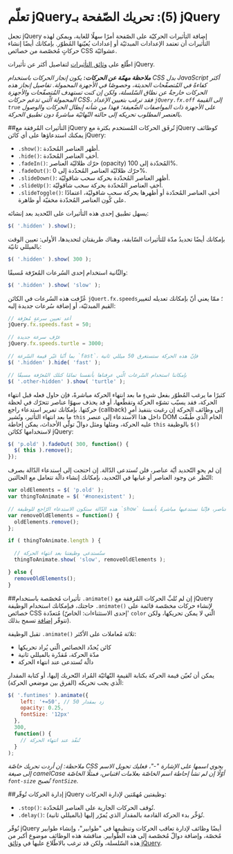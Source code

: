 تعلّم jQuery‏ (5): تحريك الصّفحة بـjQuery
===================================
تجعل jQuery إضافة التأثيرات الحركيّة على الصّفحة أمرًا سهلًا للغاية، ويمكن لهذه التأثيرات أن تعتمد الإعدادات المبدئيّة أو إعدادات يُعيّنها المُطوّر. بإمكانك أيضًا إنشاء حركاتٍ مُخصّصة من خصائص CSS عشوائيّة.

اطّلع على [وثائق التأثيرات](http://api.jquery.com/category/effects/) لتفاصيل أكثر عن تأثيرات jQuery.

_**ملاحظة مهمّة عن الحركات:** يكون إنجاز الحركات باستخدام CSS بدل JavaScript أكثر كفاءةً في المُتصفّحات الحديثة، وخصوصًا في الأجهزة المحمولة. تفاصيل إنجاز هذه الحركات خارجةٌ عن نطاق السّلسلة، ولكن إن كنت تستهدف المُتصفّحات والأجهزة المحمولة الّتي تدعم حركات CSS، فقد ترغب بتعيين الإعداد `jQuery.fx.off` إلى القيمة `true` على الأجهزة ذات المواصفات الضّعيفة؛ فهذا من شأنه إبطال الحركات والوصول بالعنصر المطلوب تحريكه إلى حالته النّهائيًة مباشرةً دون تطبيق الحركة._

##التأثيرات المُرفقة مع jQuery
تُرفَق الحركات المُستخدم بكثرة مع jQuery كوظائف يمكنك استدعاؤها على أي كائن jQuery:

* ‏‎`.show()`‎: أظهر العناصر المُحدّدة.
* ‏‎`.hide()`‎: أخفِ العناصر المُحدّدة.
* ‏‎`.fadeIn()`‎: حرّك ظلاليّة العناصر (opacity) المُحدّدة إلى 100%.
* ‏‎`.fadeOut()`‎: حرّك ظلاليّة العناصر المُحدّدة إلى 0%.
* ‏‎`.slideDown()`‎: أظهر العناصر المُحدّدة بحركة سحب شاقوليّة.
* ‏‎`.slideUp()`‎: أخفِ العناصر المُحدّدة بحركة سحب شاقوليّة.
* ‏‎`.slideToggle()`‎: أخفِ العناصر المُحدّدة أو أظهرها بحركة سحبٍ شاقوليّة، اعتمادًا على كون العناصر المُحدّدة مخفيّة أو ظاهرة.

يسهل تطبيق إحدى هذه التأثيرات على التّحديد بعد إنشائه:

```javascript
$( '.hidden' ).show();
```

بإمكانك أيضًا تحديدُ مدّة للتأثيرات السّابقة، وهناك طريقتان لتحديدها، الأولى: تعيين الوقت بالميللي ثانيّة:

```javascript
$( '.hidden' ).show( 300 );
```

والثّانية استخدام إحدى السُرعات المُعرّفة مُسبقًا:

```javascript
$( '.hidden' ).show( 'slow' );
```

عُرِّفت هذه السُرعات في الكائن `jQuert.fx.speeds`؛ ممّا يعني أنّ بإمكانك تعديله لتغيير القيم المبدئيّة، أو إضافة سُرعات جديدة إليه:

```javascript
// أعد تعيين سرعةٍ مُعرّفة
jQuery.fx.speeds.fast = 50;

// عرّف سرعة جديدة
jQuery.fx.speeds.turtle = 3000;

// بما أنّنا غيّر قيمة السّرعة `fast`، فإنّ هذه الحركة ستستغرق 50 ميللي ثانية
$( '.hidden' ).hide( 'fast' );

// بإمكاننا استخدام السّرعات الّتي عرفناها بأنفسنا تمامًا كتلك المُعرّفة مسبقًا
$( '.other-hidden' ).show( 'turtle' );
```

كثيرًا ما يرغب المُطوّر بفعل شيءٍ ما بعد انتهاء الحركة مباشرةً، فإن حاول فعله قبل انتهاء الحركة، فقد يسبّب تشوّه الحركة وتقطّعها، أو قد يحذف سهوًا عناصر تتحرّك في لحظة حركتها. بإمكانك تمرير استدعاء راجع (callback) إلى وظائف الحركة إن رغبت بتنفيذ أمرٍ ما بعد انتهاء التأثير، وتُشير `this` داخل هذا الاستدعاء إلى عنصر DOM الخام الّذي طُبقّت عليه الحركة، ومثلها ومثل دوالّ تولّي الأحداث، يمكن إحاطة `this` بالوظيفة ‎`$()`‎ لاستخدامها ككائن jQuery:

```javascript
$( 'p.old' ).fadeOut( 300, function() {
  $( this ).remove();
});
```

إن لم يحوِ التّحديد أيّة عناصر، فلن تُستدعى الدّالة. إن احتجت إلى استدعاء الدّالة بصرف النّظر عن وجود العناصر أو غيابها في التّحديد، بإمكانك إنشاء دالّة تتعامل مع الحالتين:

```javascript
var oldElements = $( 'p.old' );
var thingToAnimate = $( '#nonexistent' );

// هذه الدّالة ستكون الاستدعاء الرّاجع للوظيفة `show` في حال وجود عناصر نريد إظهارها، فإن لم توجد أيّة عناصر، فإنّنا نستدعيها مباشرةً بأنفسنا.
var removeOldElements = function() {
  oldElements.remove();
};

if ( thingToAnimate.length ) {

  // ستُستدعى وظيفتنا بعد انتهاء الحركة
  thingToAnimate.show( 'slow', removeOldElements );

} else {
  removeOldElements();
}
```

##تأثيرات مُخصّصة باستخدام ‎`.animate()`‎
إن لم تُلبِّ الحركات المُرفقة مع jQuery حاجتك، فبإمكانك استخدام الوظيفة ‎`.animate()`‎ لإنشاء حركات مخصّصة قائمة على خصائص CSS مُتعدّدة (إحدى الاستثناءات: الخاصّ' `color` الّتي لا يمكن تحريكها، ولكن تتوفّر [إضافة](https://github.com/jquery/jquery-color/) تسمح بذلك).

تقبل الوظيفة ‎`.animate()`‎ ثلاثة مُعاملات على الأكثر:

* كائن يُحدّد الخصائص الّتي يُراد تحريكها
* مدّة الحركة، مُقدّرة بالميللي ثانية
* دالّة تُستدعى عند انتهاء الحركة

يمكن أن تُعيّن قيمة الحركة بكتابة القيمة النّهائيّة المُراد التّحريك إليها، أو كتابة المقدار الّذي يجب تحريكه (الفرق بين موضعي الحركة):

```javascript
$( '.funtimes' ).animate({
    left: '+=50', // زد بمقدار 50
    opacity: 0.25,
    fontSize: '12px'
  },
  300,
  function() {
    // تُنفّذ عند انتهاء الحركة
  }
);

```

_ملاحظة: إن أردت تحريك خاصّة CSS يحوي اسمها على الإشارة "-"، فعليك تحويل الاسم إلى صيغة camelCase أوّلًا إن لم تشأ إحاطة اسم الخاصّة بعلامات اقتباس، فمثلًا الخاصّة `font-size` تُصبح `fontSize`._

##إدارة الحركات
تُوفّر jQuery وظيفتين مُهمّتين لإدارة الحركات:

* ‏‎`.stop()`‎: تُوقف الحركات الجارية على العناصر المُحدّدة.
* ‏‎`.delay()`‎: تُؤخِّر بدء الحركة القادمة بالمقدار الذي يُمرّر إليها (بالميللي ثانية).

تُوفّر jQuery أيضًا وظائف لإدارة تعاقب الحركات وتنظيمها في "طوابير"، وإنشاء طوابير مُخصّة، وإضافة دوالّ مُخصّصة إلى هذه الطّوابير. مناقشة هذه الوظائف موضوع أكبر من هذه السّلسلة، ولكن قد ترغب بالاطّلاع عليها في [وثائق jQuery](http://api.jquery.com/category/effects/).
